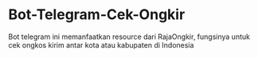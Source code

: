 # Bot-Telegram-Cek-Ongkir
Bot telegram ini memanfaatkan resource dari RajaOngkir, fungsinya untuk cek ongkos kirim antar kota atau kabupaten di Indonesia
